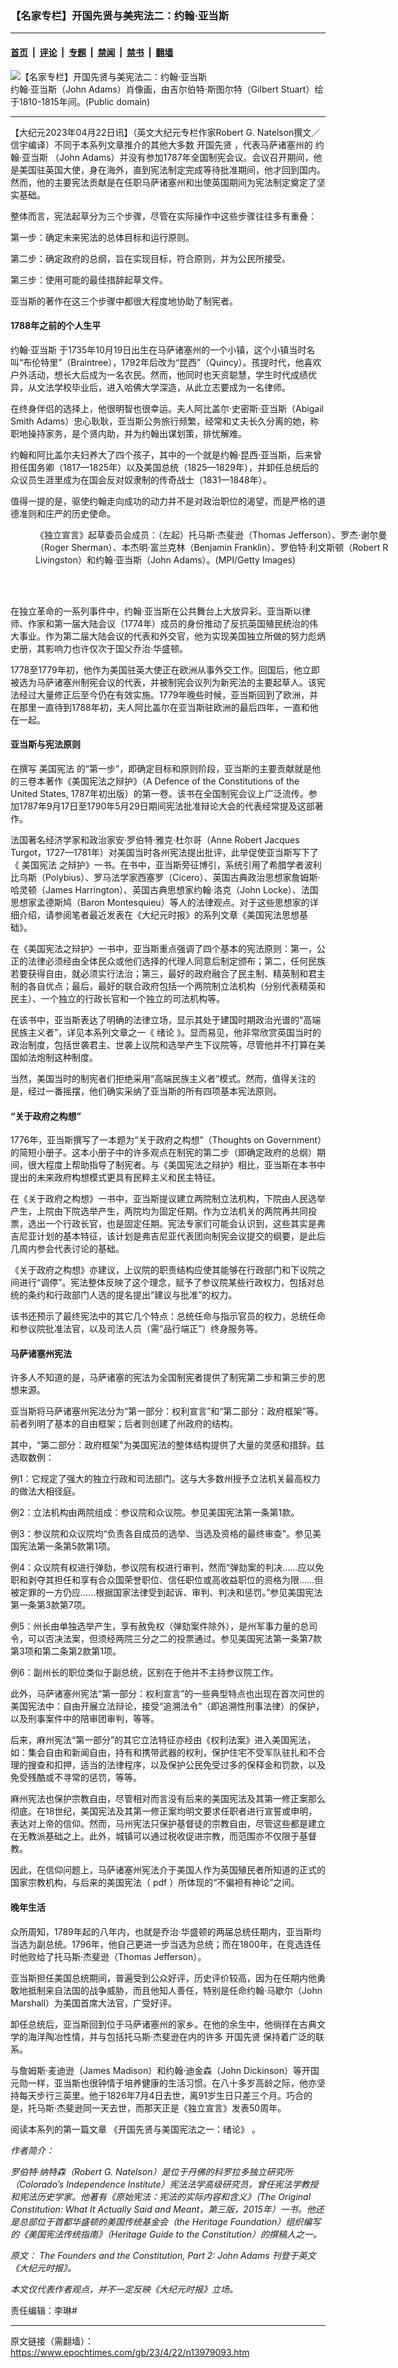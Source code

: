 ### 【名家专栏】开国先贤与美宪法二：约翰‧亚当斯

---

#### [首页](../../../..?n13979093) &nbsp;|&nbsp; [评论](../../../../../epoch-comment?n13979093) &nbsp;|&nbsp; [专题](../../../../../epoch-special?n13979093) &nbsp;|&nbsp; [禁闻](../../../../../epoch-news?n13979093) &nbsp;|&nbsp; [禁书](../../../../../books?n13979093) &nbsp;|&nbsp; [翻墙](https://github.com/gfw-breaker/nogfw/blob/master/README.md?n13979093)


<div><img alt="【名家专栏】开国先贤与美宪法二：约翰‧亚当斯" class="attachment-djy_600_400 size-djy_600_400 wp-post-image" src="https://i.epochtimes.com/assets/uploads/2023/04/id13979102-John_Adams_Gilbert_Stuart_c1800_1815-Copy-700x420-600x400.jpg"/>
<div class="caption">
 约翰‧亚当斯（John Adams）肖像画，由吉尔伯特‧斯图尔特（Gilbert Stuart）绘于1810-1815年间。(Public domain)
</div></div><hr/><div class="post_content" id="artbody" itemprop="articleBody">
 <!-- article content begin -->
 <p>
  【大纪元2023年04月22日讯】（英文大纪元专栏作家Robert G. Natelson撰文／信宇编译）不同于本系列文章推介的其他大多数
  <ok href="https://www.epochtimes.com/gb/tag/%E5%BC%80%E5%9B%BD%E5%85%88%E8%B4%A4.html">
   开国先贤
  </ok>
  ，代表马萨诸塞州的
  <ok href="https://www.epochtimes.com/gb/tag/%E7%BA%A6%E7%BF%B0%E2%80%A7%E4%BA%9A%E5%BD%93%E6%96%AF.html">
   约翰‧亚当斯
  </ok>
  （John Adams）并没有参加1787年全国制宪会议。会议召开期间，他是美国驻英国大使，身在海外，直到宪法制定完成等待批准期间，他才回到国内。然而，他的主要宪法贡献是在任职马萨诸塞州和出使英国期间为宪法制定奠定了坚实基础。
 </p>
 <p>
  整体而言，宪法起草分为三个步骤，尽管在实际操作中这些步骤往往多有重叠：
 </p>
 <p>
  第一步：确定未来宪法的总体目标和运行原则。
 </p>
 <p>
  第二步：确定政府的总纲，旨在实现目标，符合原则，并为公民所接受。
 </p>
 <p>
  第三步：使用可能的最佳措辞起草文件。
 </p>
 <p>
  亚当斯的著作在这三个步骤中都很大程度地协助了制宪者。
 </p>
 <h4>
  1788年之前的个人生平
 </h4>
 <p>
  <ok href="https://www.epochtimes.com/gb/tag/%E7%BA%A6%E7%BF%B0%E2%80%A7%E4%BA%9A%E5%BD%93%E6%96%AF.html">
   约翰‧亚当斯
  </ok>
  于1735年10月19日出生在马萨诸塞州的一个小镇，这个小镇当时名叫“布伦特里”（Braintree），1792年后改为“昆西”（Quincy）。孩提时代，他喜欢户外活动，想长大后成为一名农民。然而，他同时也天资聪慧，学生时代成绩优异，从文法学校毕业后，进入哈佛大学深造，从此立志要成为一名律师。
 </p>
 <p>
  在终身伴侣的选择上，他很明智也很幸运。夫人阿比盖尔‧史密斯‧亚当斯（Abigail Smith Adams）忠心耿耿，亚当斯公务旅行频繁，经常和丈夫长久分离的她，称职地操持家务，是个贤内助，并为约翰出谋划策，排忧解难。
 </p>
 <p>
  约翰和阿比盖尔夫妇养大了四个孩子，其中的一个就是约翰‧昆西‧亚当斯，后来曾担任国务卿（1817—1825年）以及美国总统（1825—1829年），并卸任总统后的众议员生涯里成为在国会反对奴隶制的传奇战士（1831—1848年）。
 </p>
 <p>
  值得一提的是，驱使约翰走向成功的动力并不是对政治职位的渴望，而是严格的道德准则和庄严的历史使命。
 </p>
 <figure aria-describedby="caption-attachment-13979104" class="wp-caption aligncenter" id="attachment_13979104" style="width: 600px">
  <ok href=" https://i.epochtimes.com/assets/uploads/2023/04/id13979104-GettyImages-3092203-1200x972-600x486.jpg" rel="noreferrer noopener" target="_blank">
   <img alt="" class="size-large wp-image-13979104" src="https://i.epochtimes.com/assets/uploads/2023/04/id13979104-GettyImages-3092203-1200x972-600x486.jpg"/>
  </ok>
  <br/><figcaption class="wp-caption-text" id="caption-attachment-13979104">
   《独立宣言》起草委员会成员：（左起）托马斯‧杰斐逊（Thomas Jefferson）、罗杰‧谢尔曼（Roger Sherman）、本杰明‧富兰克林（Benjamin Franklin）、罗伯特‧利文斯顿（Robert R Livingston）和约翰‧亚当斯（John Adams）。(MPI/Getty Images)
  </figcaption><br/>
 </figure><br/>
 <p>
  在独立革命的一系列事件中，约翰‧亚当斯在公共舞台上大放异彩。亚当斯以律师、作家和第一届大陆会议（1774年）成员的身份推动了反抗英国殖民统治的伟大事业。作为第二届大陆会议的代表和外交官，他为实现美国独立所做的努力彪炳史册，其影响力也许仅次于国父乔治‧华盛顿。
 </p>
 <p>
  1778至1779年初，他作为美国驻英大使正在欧洲从事外交工作。回国后，他立即被选为马萨诸塞州制宪会议的代表，并被制宪会议列为新宪法的主要起草人。该宪法经过大量修正后至今仍在有效实施。1779年晚些时候，亚当斯回到了欧洲，并在那里一直待到1788年初，夫人阿比盖尔在亚当斯驻欧洲的最后四年，一直和他在一起。
 </p>
 <h4>
  亚当斯与宪法原则
 </h4>
 <p>
  在撰写
  <ok href="https://www.epochtimes.com/gb/tag/%E7%BE%8E%E5%9B%BD%E5%AE%AA%E6%B3%95.html">
   美国宪法
  </ok>
  的“第一步”，即确定目标和原则阶段，亚当斯的主要贡献就是他的三卷本著作《美国宪法之辩护》（A Defence of the Constitutions of the United States, 1787年初出版）的第一卷。该书在全国制宪会议上广泛流传。参加1787年9月17日至1790年5月29日期间宪法批准辩论大会的代表经常提及这部著作。
 </p>
 <p>
  法国著名经济学家和政治家安‧罗伯特‧雅克‧杜尔哥（Anne Robert Jacques Turgot，1727—1781年）对美国当时各州宪法提出批评，此举促使亚当斯写下了《
  <ok href="https://www.epochtimes.com/gb/tag/%E7%BE%8E%E5%9B%BD%E5%AE%AA%E6%B3%95.html">
   美国宪法
  </ok>
  之辩护》一书。在书中，亚当斯旁征博引，系统引用了希腊学者波利比乌斯（Polybius）、罗马法学家西塞罗（Cicero）、英国古典政治思想家詹姆斯‧哈灵顿（James Harrington）、英国古典思想家约翰‧洛克（John Locke）、法国思想家孟德斯鸠（Baron Montesquieu）等人的法律观点。对于这些思想家的详细介绍，请参阅笔者最近发表在《大纪元时报》的系列文章《美国宪法思想基础》。
 </p>
 <p>
  在《美国宪法之辩护》一书中，亚当斯重点强调了四个基本的宪法原则：第一，公正的法律必须经由全体民众或他们选择的代理人同意后制定颁布；第二，任何民族若要获得自由，就必须实行法治；第三，最好的政府融合了民主制、精英制和君主制的各自优点；最后，最好的联合政府包括一个两院制立法机构（分别代表精英和民主）、一个独立的行政长官和一个独立的司法机构等。
 </p>
 <p>
  在该书中，亚当斯表达了明确的法律立场，显示其处于建国时期政治光谱的“高端民族主义者”，详见本系列文章之一《
  <ok href="https://www.epochtimes.com/gb/23/4/17/n13975020.htm">
   绪论
  </ok>
  》。显而易见，他非常欣赏英国当时的政治制度，包括世袭君主、世袭上议院和选举产生下议院等，尽管他并不打算在美国如法炮制这种制度。
 </p>
 <p>
  当然，美国当时的制宪者们拒绝采用“高端民族主义者”模式。然而，值得关注的是，经过一番摇摆，他们确实采纳了亚当斯的所有四项基本宪法原则。
 </p>
 <h4>
  “关于政府之构想”
 </h4>
 <p>
  1776年，亚当斯撰写了一本题为“关于政府之构想”（Thoughts on Government）的简短小册子。这本小册子中的许多观点在制宪的第二步（即确定政府的总纲）期间，很大程度上帮助指导了制宪者。与《美国宪法之辩护》相比，亚当斯在本书中提出的未来政府构想模式更具有民粹主义和民主特征。
 </p>
 <p>
  在《关于政府之构想》一书中，亚当斯提议建立两院制立法机构，下院由人民选举产生，上院由下院选举产生，两院均为固定任期。作为立法机关的两院再共同投票，选出一个行政长官，也是固定任期。宪法专家们可能会认识到，这些其实是弗吉尼亚计划的基本特征，该计划是弗吉尼亚代表团向制宪会议提交的纲要，是此后几周内参会代表讨论的基础。
 </p>
 <p>
  《关于政府之构想》亦建议，上议院的职责结构应使其能够在行政部门和下议院之间进行“调停”。宪法整体反映了这个理念，赋予了参议院某些行政权力，包括对总统的条约和行政部门人选的提名提出“建议与批准”的权力。
 </p>
 <p>
  该书还预示了最终宪法中的其它几个特点：总统任命与指示官员的权力，总统任命和参议院批准法官，以及司法人员（需“品行端正”）终身服务等。
 </p>
 <h4>
  马萨诸塞州宪法
 </h4>
 <p>
  许多人不知道的是，马萨诸塞的宪法为全国制宪者提供了制宪第二步和第三步的思想来源。
 </p>
 <p>
  亚当斯将马萨诸塞州宪法分为“第一部分：权利宣言”和“第二部分：政府框架”等。前者列明了基本的自由框架；后者则创建了州政府的结构。
 </p>
 <p>
  其中，“第二部分：政府框架”为美国宪法的整体结构提供了大量的灵感和措辞。兹选取数例：
 </p>
 <p>
  例1：它规定了强大的独立行政和司法部门。这与大多数州授予立法机关最高权力的做法大相径庭。
 </p>
 <p>
  例2：立法机构由两院组成：参议院和众议院。参见美国宪法第一条第1款。
 </p>
 <p>
  例3：参议院和众议院均“负责各自成员的选举、当选及资格的最终审查”。参见美国宪法第一条第5款第1项。
 </p>
 <p>
  例4：众议院有权进行弹劾，参议院有权进行审判，然而“弹劾案的判决……应以免职和剥夺其担任和享有合众国荣誉职位、信任职位或高收益职位的资格为限……但被定罪的一方仍应……根据国家法律受到起诉、审判、判决和惩罚。”参见美国宪法第一条第3款第7项。
 </p>
 <p>
  例5：州长由单独选举产生，享有赦免权（弹劾案件除外），是州军事力量的总司令，可以否决法案，但须经两院三分之二的投票通过。参见美国宪法第一条第7款第3项和第二条第2款第1项。
 </p>
 <p>
  例6：副州长的职位类似于副总统，区别在于他并不主持参议院工作。
 </p>
 <p>
  此外，马萨诸塞州宪法“第一部分：权利宣言”的一些典型特点也出现在首次问世的美国宪法中：自由开展立法辩论，接受“追溯法令”（即追溯性刑事法律）的保护，以及刑事案件中的陪审团审判，等等。
 </p>
 <p>
  后来，麻州宪法“第一部分”的其它立法特征亦经由《权利法案》进入美国宪法，如：集会自由和新闻自由，持有和携带武器的权利，保护住宅不受军队驻扎和不合理的搜查和扣押，适当的法律程序，以及保护公民免受过多的保释金和罚款，以及免受残酷或不寻常的惩罚，等等。
 </p>
 <p>
  麻州宪法也保护宗教自由，尽管相对而言没有后来的美国宪法及其第一修正案那么彻底。在18世纪，美国宪法及其第一修正案均明文要求任职者进行宣誓或申明，表达对上帝的信仰。然而，马州宪法只保护基督徒的宗教自由，尽管这些都是建立在无教派基础之上。此外，城镇可以通过税收促进宗教，而范围亦不仅限于基督教。
 </p>
 <p>
  因此，在信仰问题上，马萨诸塞州宪法介于美国人作为英国殖民者所知道的正式的国家宗教机构，与后来的美国宪法（
  <ok href="https://i2i.org/wp-content/uploads/Establishment_Clause.pdf">
   pdf
  </ok>
  ）所体现的“不偏袒有神论”之间。
 </p>
 <h4>
  晚年生活
 </h4>
 <p>
  众所周知，1789年起的八年内，也就是乔治‧华盛顿的两届总统任期内，亚当斯均当选为副总统。1796年，他自己更进一步当选为总统；而在1800年，在竞选连任时他败给了托马斯‧杰斐逊（Thomas Jefferson）。
 </p>
 <p>
  亚当斯担任美国总统期间，普遍受到公众好评，历史评价较高，因为在任期内他勇敢地抵制来自法国的战争威胁，而且他知人善任，特别是任命约翰‧马歇尔（John Marshall）为美国首席大法官，广受好评。
 </p>
 <p>
  卸任总统后，亚当斯回到位于马萨诸塞州的家乡。在他的余生中，他徜徉在古典文学的海洋陶冶性情，并与包括托马斯‧杰斐逊在内的许多
  <ok href="https://www.epochtimes.com/gb/tag/%E5%BC%80%E5%9B%BD%E5%85%88%E8%B4%A4.html">
   开国先贤
  </ok>
  保持着广泛的联系。
 </p>
 <p>
  与詹姆斯‧麦迪逊（James Madison）和约翰‧迪金森（John Dickinson）等开国元勋一样，亚当斯也很钟情于培养健康的生活习惯。在八十多岁高龄之际，他亦坚持每天步行三英里。他于1826年7月4日去世，离91岁生日只差三个月。巧合的是，托马斯‧杰斐逊同一天去世，而那天正是《独立宣言》发表50周年。
 </p>
 <p>
  阅读本系列的第一篇文章
  <ok href="https://www.epochtimes.com/gb/23/4/17/n13975020.htm">
   《开国先贤与美国宪法之一：绪论》
  </ok>
  。
 </p>
 <p>
  <em>
   作者简介：
  </em>
 </p>
 <p>
  <em>
   罗伯特‧纳特森（Robert G. Natelson）是位于丹佛的科罗拉多独立研究所（Colorado’s Independence Institute）宪法法学高级研究员，曾任宪法学教授和宪法历史学家。他著有《原始宪法：宪法的实际内容和含义》（The Original Constitution: What It Actually Said and Meant，第三版，2015年）一书。他还是总部位于首都华盛顿的美国传统基金会（the Heritage Foundation）组织编写的《美国宪法传统指南》（Heritage Guide to the Constitution）的撰稿人之一。
  </em>
 </p>
 <p>
  <em>
   原文：
   <ok href="https://www.theepochtimes.com/the-founders-and-the-constitution-part-2-john-adams_5144672.html">
    The Founders and the Constitution, Part 2: John Adams
   </ok>
   刊登于英文《大纪元时报》。
  </em>
 </p>
 <p>
  <em>
   本文仅代表作者观点，并不一定反映《大纪元时报》立场。
  </em>
 </p>
 <p>
  责任编辑：李琳#
 </p>
 <!-- article content end -->
 <div id="below_article_ad">
 </div>
</div>


---

原文链接（需翻墙）：https://www.epochtimes.com/gb/23/4/22/n13979093.htm